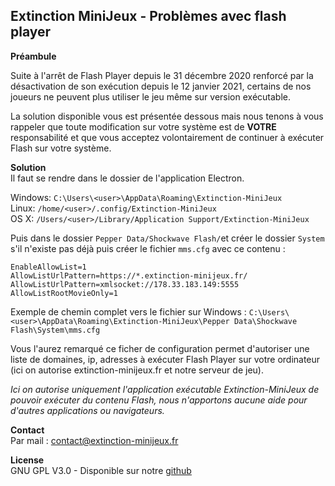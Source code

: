 ## Extinction MiniJeux - Problèmes avec flash player

**Préambule**

Suite à l'arrêt de Flash Player depuis le 31 décembre 2020 renforcé par la désactivation de son exécution depuis le 12 janvier 2021, certains de nos joueurs ne peuvent plus utiliser le jeu même sur version exécutable.

La solution disponible vous est présentée dessous mais nous tenons à vous rappeler que toute modification sur votre système est de **VOTRE** responsabilité et que vous acceptez volontairement de continuer à exécuter Flash sur votre système.

**Solution**  
Il faut se rendre dans le dossier de l'application Electron.

Windows:
`C:\Users\<user>\AppData\Roaming\Extinction-MiniJeux`  
Linux:
`/home/<user>/.config/Extinction-MiniJeux`  
OS X:
`/Users/<user>/Library/Application Support/Extinction-MiniJeux`

Puis dans le dossier `Pepper Data/Shockwave Flash/`et créer le dossier `System` s'il n'existe pas déjà puis créer le fichier `mms.cfg` avec ce contenu :
```
EnableAllowList=1
AllowListUrlPattern=https://*.extinction-minijeux.fr/
AllowListUrlPattern=xmlsocket://178.33.183.149:5555
AllowListRootMovieOnly=1
```

Exemple de chemin complet vers le fichier sur Windows : `C:\Users\<user>\AppData\Roaming\Extinction-MiniJeux\Pepper Data\Shockwave Flash\System\mms.cfg`

Vous l'aurez remarqué ce ficher de configuration permet d'autoriser une liste de domaines, ip, adresses à exécuter Flash Player sur votre ordinateur (ici on autorise extinction-minijeux.fr et notre serveur de jeu).

*Ici on autorise uniquement l'application exécutable Extinction-MiniJeux de pouvoir exécuter du contenu Flash, nous n'apportons aucune aide pour d'autres applications ou navigateurs.*

**Contact**  
Par mail : contact@extinction-minijeux.fr

**License**  
GNU GPL V3.0 - Disponible sur notre [github](https://github.com/extinction-minijeux/extinction-package/blob/master/LICENSE)
